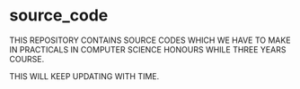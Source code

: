 # source_code

THIS REPOSITORY CONTAINS SOURCE CODES WHICH WE HAVE TO MAKE IN
PRACTICALS IN COMPUTER SCIENCE HONOURS WHILE THREE YEARS COURSE.

THIS WILL KEEP UPDATING WITH TIME. 

